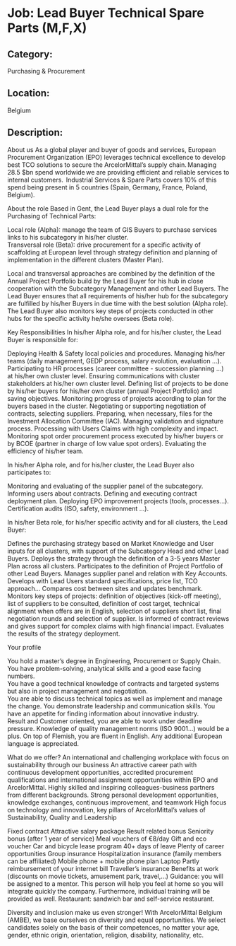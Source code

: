 # Job: Lead Buyer Technical Spare Parts (M,F,X)
## Category: 
Purchasing & Procurement
## Location: 
Belgium
## Description:
About us 
As a global player and buyer of goods and services, European Procurement Organization (EPO) leverages technical excellence to develop best TCO solutions to secure the ArcelorMittal’s supply chain. Managing 28.5 $bn spend worldwide we are providing efficient and reliable services to internal customers.  
Industrial Services & Spare Parts covers 10% of this spend being present in 5 countries (Spain, Germany, France, Poland, Belgium). 
 
About the role 
Based in Gent, the Lead Buyer plays a dual role for the Purchasing of Technical Parts:  

Local role (Alpha): manage the team of GIS Buyers to purchase services links to his subcategory in his/her cluster.   
Transversal role (Beta): drive procurement for a specific activity of scaffolding at European level through strategy definition and planning of implementation in the different clusters (Master Plan).   

Local and transversal approaches are combined by the definition of the Annual Project Portfolio build by the Lead Buyer for his hub in close cooperation with the Subcategory Management and other Lead Buyers. 
The Lead Buyer ensures that all requirements of his/her hub for the subcategory are fulfilled by his/her Buyers in due time with the best solution (Alpha role). The Lead Buyer also monitors key steps of projects conducted in other hubs for the specific activity he/she oversees (Beta role). 
 
Key Responsibilities 
In his/her Alpha role, and for his/her cluster, the Lead Buyer is responsible for: 

Deploying Health & Safety local policies and procedures.
Managing his/her teams (daily management, GEDP process, salary evolution, evaluation …).
Participating to HR processes (career committee - succession planning …) at his/her own cluster level.
Ensuring communications with cluster stakeholders at his/her own cluster level.
Defining list of projects to be done by his/her buyers for his/her own cluster (annual Project Portfolio) and saving objectives.
Monitoring progress of projects according to plan for the buyers based in the cluster.
Negotiating or supporting negotiation of contracts, selecting suppliers.
Preparing, when necessary, files for the Investment Allocation Committee (IAC).
Managing validation and signature process.
Processing with Users Claims with high complexity and impact.
Monitoring spot order procurement process executed by his/her buyers or by BCOE (partner in charge of low value spot orders).
Evaluating the efficiency of his/her team.

In his/her Alpha role, and for his/her cluster, the Lead Buyer also participates to: 

Monitoring and evaluating of the supplier panel of the subcategory. 
Informing users about contracts. 
Defining and executing contract deployment plan. 
Deploying EPO improvement projects (tools, processes…). 
Certification audits (ISO, safety, environment …). 

In his/her Beta role, for his/her specific activity and for all clusters, the Lead Buyer: 

Defines the purchasing strategy based on Market Knowledge and User inputs for all clusters, with support of the Subcategory Head and other Lead Buyers. 
Deploys the strategy through the definition of a 3-5 years Master Plan across all clusters. 
Participates to the definition of Project Portfolio of other Lead Buyers. 
Manages supplier panel and relation with Key Accounts.
Develops with Lead Users standard specifications, price list, TCO approach… 
Compares cost between sites and updates benchmark. 
Monitors key steps of projects: definition of objectives (kick-off meeting), list of suppliers to be consulted, definition of cost target, technical alignment when offers are in English, selection of suppliers short list, final negotiation rounds and selection of supplier. 
Is informed of contract reviews and gives support for complex claims with high financial impact. 
Evaluates the results of the strategy deployment.

 
Your profile 

You hold a master’s degree in Engineering, Procurement or Supply Chain. 
You have problem-solving, analytical skills and a good ease facing numbers.   
You have a good technical knowledge of contracts and targeted systems but also in project management and negotiation.  
You are able to discuss technical topics as well as implement and manage the change. You demonstrate leadership and communication skills. You have an appetite for finding information about innovative industry.  
Result and Customer oriented, you are able to work under deadline pressure. 
Knowledge of quality management norms (ISO 9001…) would be a plus. 
On top of Flemish, you are fluent in English. Any additional European language is appreciated. 

 
What do we offer? 
An international and challenging workplace with focus on sustainability through our business 
An attractive career path with continuous development opportunities, accredited procurement qualifications and international assignment opportunities within EPO and ArcelorMittal. 
Highly skilled and inspiring colleagues-business partners from different backgrounds. 
Strong personal development opportunities, knowledge exchanges, continuous improvement, and teamwork 
High focus on technology and innovation, key pillars of ArcelorMittal’s values of Sustainability, Quality and Leadership 

Fixed contract
Attractive salary package
Result related bonus
Seniority bonus (after 1 year of service)
Meal vouchers of €8/day 
Gift and eco voucher 
Car and bicycle lease program
40+ days of leave
Plenty of career opportunities
Group insurance
Hospitalization insurance (family members can be affiliated)
Mobile phone + mobile phone plan
Laptop
Partly reimbursement of your internet bill
Traveller’s insurance
Benefits at work (discounts on movie tickets, amusement park, travel,…)
Guidance: you will be assigned to a mentor. This person will help you feel at home so you will integrate quickly the company. Furthermore, individual training will be provided as well.
Restaurant: sandwich bar and self-service restaurant.

 
Diversity and inclusion make us even stronger!
With ArcelorMittal Belgium (AMBE), we base ourselves on diversity and equal opportunities. We select candidates solely on the basis of their competences, no matter your age, gender, ethnic origin, orientation, religion, disability, nationality, etc.
 
 
 
 
 
